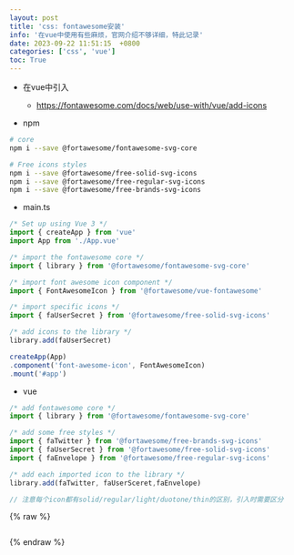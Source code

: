 ```yaml
---
layout: post
title: 'css: fontawesome安装'
info: '在vue中使用有些麻烦，官网介绍不够详细，特此记录'
date: 2023-09-22 11:51:15  +0800
categories: ['css', 'vue']
toc: True
---
```


- 在vue中引入
  - https://fontawesome.com/docs/web/use-with/vue/add-icons


- npm
```bash
# core
npm i --save @fortawesome/fontawesome-svg-core

# Free icons styles
npm i --save @fortawesome/free-solid-svg-icons
npm i --save @fortawesome/free-regular-svg-icons
npm i --save @fortawesome/free-brands-svg-icons
```

- main.ts


```js
/* Set up using Vue 3 */
import { createApp } from 'vue'
import App from './App.vue'

/* import the fontawesome core */
import { library } from '@fortawesome/fontawesome-svg-core'

/* import font awesome icon component */
import { FontAwesomeIcon } from '@fortawesome/vue-fontawesome'

/* import specific icons */
import { faUserSecret } from '@fortawesome/free-solid-svg-icons'

/* add icons to the library */
library.add(faUserSecret)

createApp(App)
.component('font-awesome-icon', FontAwesomeIcon)
.mount('#app')

```

- vue
 
```js
/* add fontawesome core */
import { library } from '@fortawesome/fontawesome-svg-core'

/* add some free styles */
import { faTwitter } from '@fortawesome/free-brands-svg-icons'
import { faUserSecret } from '@fortawesome/free-solid-svg-icons'
import { faEnvelope } from '@fortawesome/free-regular-svg-icons'

/* add each imported icon to the library */
library.add(faTwitter, faUserSceret,faEnvelope)

// 注意每个icon都有solid/regular/light/duotone/thin的区别，引入时需要区分

```



<!-- ![引入图片]({{site.url}}/image/css/2023-09-20-bg_img/image_1.jpg) -->

{% raw %}
```
```
{% endraw %}

